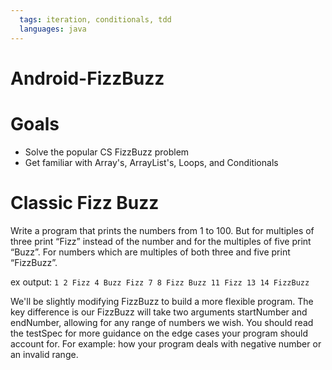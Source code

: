 ```yaml
---
  tags: iteration, conditionals, tdd
  languages: java
---
```


# Android-FizzBuzz

# Goals 

* Solve the popular CS FizzBuzz problem  
* Get familiar with Array's, ArrayList's, Loops, and Conditionals

# Classic Fizz Buzz
Write a program that prints the numbers from 1 to 100. But for multiples of three print “Fizz” instead of the number and for the multiples of five print “Buzz”. For numbers which are multiples of both three and five print “FizzBuzz”.

ex output: 
` 1 2 Fizz 4 Buzz Fizz 7 8 Fizz Buzz 11 Fizz 13 14 FizzBuzz `
 
We'll be slightly modifying FizzBuzz to build a more flexible program.  The key difference is our FizzBuzz will take two arguments startNumber and endNumber, allowing for any range of numbers we wish.  You should read the testSpec for more guidance on the edge cases your program should account for.  For example: how your program deals with negative number or an invalid range.  

